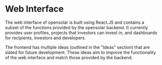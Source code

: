 # Web Interface

The web interface of opensolar is built using React.JS and contains a subset of the functions provided by the opensolar backend. It currently provides user profiles, projects that investors can invest in, and dashboards for recipients, investors and developers.

The frontend has multiple ideas \(outlined in the "Ideas" section\) that are slated for future development. These ideas aim to improve the functionality of the web interface and match those provided by the backend.

